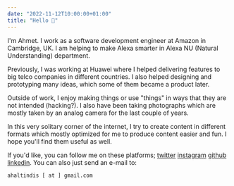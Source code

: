 ```yaml
---
date: "2022-11-12T10:00:00+01:00"
title: "Hello 👋"
---
```


I'm Ahmet. I work as a software development engineer at Amazon in Cambridge, UK. I am helping to make Alexa smarter in Alexa NU (Natural Understanding) department.

Previously, I was working at Huawei where I helped delivering features to big telco companies in different countries. I also helped designing and prototyping many ideas, which some of them became a product later.

Outside of work, I enjoy making things or use "things" in ways that they are not intended (hacking?). I also have been taking photographs which are mostly taken by an analog camera for the last couple of years.

In this very solitary corner of the internet, I try to create content in different formats which mostly optimized for me to produce content easier and fun. I hope you'll find them useful as well.

If you'd like, you can follow me on these platforms; [twitter](https://www.twitter.com/ahaltindis) [instagram](https://www.instagram.com/ahaltindis) [github](https://github.com/ahaltindis) [linkedin](https://www.linkedin.com/in/ahmetaltindis/). You can also just send an e-mail to:

```ahaltindis [ at ] gmail.com```

